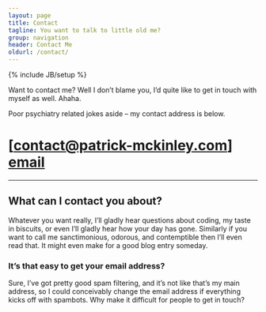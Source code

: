 ```yaml
---
layout: page
title: Contact 
tagline: You want to talk to little old me?
group: navigation
header: Contact Me
oldurl: /contact/
---
```

{% include JB/setup %}

Want to contact me? Well I don’t blame you, I’d quite like to get in touch with myself as well. Ahaha.

Poor psychiatry related jokes aside – my contact address is below.

# [contact@patrick-mckinley.com] [email]

---

## What can I contact you about?
Whatever you want really, I’ll gladly hear questions about coding, my taste in biscuits, or even I’ll gladly hear how your day has gone. Similarly if you want to call me sanctimonious, odorous, and contemptible then I’ll even read that. It might even make for a good blog entry someday.

### It’s that easy to get your email address?
Sure, I’ve got pretty good spam filtering, and it’s not like that’s my main address, so I could conceivably change the email address if everything kicks off with spambots. Why make it difficult for people to get in touch?



[email]: mailto:contact@patrick-mckinley.com "email me!"